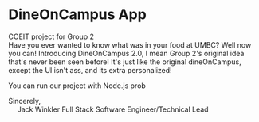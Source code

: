 # DineOnCampus App
 COEIT project for Group 2 <br/>
 Have you ever wanted to know what was in your food at UMBC? Well now you can! Introducing DineOnCampus 2.0, 
 I mean Group 2's original idea that's never been seen before! It's just like the original dineOnCampus, 
 except the UI isn't ass, and its extra personalized!

 You can run our project with Node.js prob

 Sincerely, <br/>
    &emsp; Jack Winkler Full Stack Software Engineer/Technical Lead
